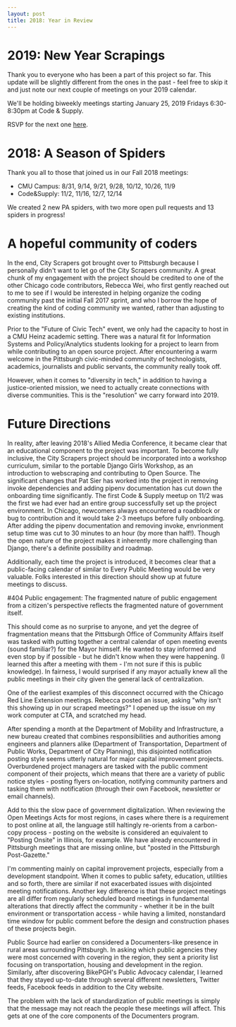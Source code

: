 ```yaml
---
layout: post
title: 2018: Year in Review
---
```


# 2019: New Year Scrapings
Thank you to everyone who has been a part of this project so far. This update will be slightly different from the ones in the past - feel free to skip it and just note our next couple of meetings on your 2019 calendar.

We'll be holding biweekly meetings starting January 25, 2019 Fridays 6:30-8:30pm at Code & Supply.

RSVP for the next one [here](https://www.meetup.com/codeforpgh/events/257675406/).

# 2018: A Season of Spiders
Thank you all to those that joined us in our Fall 2018 meetings:

* CMU Campus: 8/31, 9/14, 9/21, 9/28, 10/12, 10/26, 11/9
* Code&Supply: 11/2, 11/16, 12/7, 12/14

We created 2 new PA spiders, with two more open pull requests and 13 spiders in progress!

# A hopeful community of coders
In the end, City Scrapers got brought over to Pittsburgh because I personally didn't want to let go of the City Scrapers community. A great chunk of my engagement with the project should be credited to one of the other Chicago code contributors, Rebecca Wei, who first gently reached out to me to see if I would be interested in helping organize the coding community past the initial Fall 2017 sprint, and who I borrow the hope of creating the kind of coding community we wanted, rather than adjusting to existing institutions.

Prior to the "Future of Civic Tech" event, we only had the capacity to host in a CMU Heinz academic setting. There was a natural fit for Information Systems and Policy/Analytics students looking for a project to learn from while contributing to an open source project. After encountering a warm welcome in the Pittsburgh civic-minded community of technologists, academics, journalists and public servants, the community really took off.

However, when it comes to "diversity in tech," in addition to having a justice-oriented mission, we need to actually create connections with diverse communities. This is the "resolution" we carry forward into 2019.

# Future Directions
In reality, after leaving 2018's Allied Media Conference, it became clear that an educational component to the project was important. To become fully inclusive, the City Scrapers project should be incorporated into a workshop curriculum, similar to the portable Django Girls Workshop, as an introduction to webscraping and contributing to Open Source. The significant changes that Pat Sier has worked into the project in removing invoke dependencies and adding pipenv documentation has cut down the onboarding time significantly. The first Code & Supply meetup on 11/2 was the first we had ever had an entire group successfully set up the project environment. In Chicago, newcomers always encountered a roadblock or bug to contribution and it would take 2-3 meetups before fully onboarding. After adding the pipenv documentation and removing invoke, envrionment setup time was cut to 30 minutes to an hour (by more than half!). Though the open nature of the project makes it inherently more challenging than Django, there's a definite possibility and roadmap.

Additionally, each time the project is introduced, it becomes clear that a public-facing calendar of similar to Every Public Meeting would be very valuable. Folks interested in this direction should show up at future meetings to discuss.

#404 Public engagement: The fragmented nature of public engagement from a citizen's perspective reflects the fragmented nature of government itself.

This should come as no surprise to anyone, and yet the degree of fragmentation means that the Pittsburgh Office of Community Affairs itself was tasked with putting together a central calendar of open meeting events (sound familiar?) for the Mayor himself. He wanted to stay informed and even stop by if possible - but he didn't know when they were happening. (I learned this after a meeting with them - I'm not sure if this is public knowledge). In fairness, I would surprised if any mayor actually knew all the public meetings in their city given the general lack of centralization.

One of the earliest examples of this disconnect occurred with the Chicago Red Line Extension meetings. Rebecca posted an issue, asking "why isn't this showing up in our scraped meetings?" I opened up the issue on my work computer at CTA, and scratched my head.

After spending a month at the Department of Mobility and Infrastructure, a new bureau created that combines responsibilities and authorities among engineers and planners alike (Department of Transportation, Department of Public Works, Department of City Planning), this disjointed notification posting style seems utterly natural for major capital improvement projects. Overburdened project managers are tasked with the public comment component of their projects, which means that there are a variety of public notice styles - posting flyers on-location, notifying community partners and tasking them with notification (through their own Facebook, newsletter or email channels).

Add to this the slow pace of government digitalization. When reviewing the Open Meetings Acts for most regions, in cases where there is a requirement to post online at all, the language still haltingly re-orients from a carbon-copy process - posting on the website is considered an equivalent to "Posting Onsite" in Illinois, for example. We have already encountered in Pittsburgh meetings that are missing online, but "posted in the Pittsburgh Post-Gazette."

I'm commenting mainly on capital improvement projects, especially from a development standpoint. When it comes to public safety, education, utilities and so forth, there are similar if not exacerbated issues with disjointed meeting notifications. Another key difference is that these project meetings are all differ from regularly scheduled board meetings in fundamental alterations that directly affect the community - whether it be in the built environment or transportation access - while having a limited, nonstandard time window for public comment before the design and construction phases of these projects begin.

Public Source had earlier on considered a Documenters-like presence in rural areas surrounding Pittsburgh. In asking which public agencies they were most concerned with covering in the region, they sent a priority list focusing on transportation, housing and development in the region. Similarly, after discovering BikePGH's Public Advocacy calendar, I learned that they stayed up-to-date through several different newsletters, Twitter feeds, Facebook feeds in addition to the City website.

The problem with the lack of standardization of public meetings is simply that the message may not reach the people these meetings will affect. This gets at one of the core components of the Documenters program.
